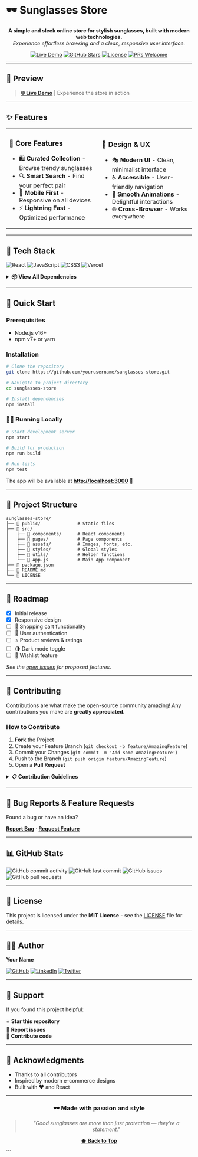 # 🕶️ Sunglasses Store

<div align="center">

**A simple and sleek online store for stylish sunglasses, built with modern web technologies.**  
*Experience effortless browsing and a clean, responsive user interface.*

[![Live Demo](https://img.shields.io/badge/🌐_Live_Demo-Visit_Site-00C7B7?style=for-the-badge)](https://sunglasses-store.vercel.app/)
[![GitHub Stars](https://img.shields.io/github/stars/yourusername/sunglasses-store?style=for-the-badge)](https://github.com/yourusername/sunglasses-store/stargazers)
[![License](https://img.shields.io/badge/License-MIT-blue?style=for-the-badge)](./LICENSE)
[![PRs Welcome](https://img.shields.io/badge/PRs-Welcome-brightgreen?style=for-the-badge)](http://makeapullrequest.com)

</div>

---

## 📸 Preview

> **[🌐 Live Demo](https://sunglasses-store.vercel.app/)** | Experience the store in action

---

## ✨ Features

<table>
<tr>
<td width="50%">

### 🎯 Core Features
- 🛍️ **Curated Collection** - Browse trendy sunglasses
- 🔍 **Smart Search** - Find your perfect pair
- 📱 **Mobile First** - Responsive on all devices
- ⚡ **Lightning Fast** - Optimized performance

</td>
<td width="50%">

### 🎨 Design & UX
- 🎭 **Modern UI** - Clean, minimalist interface
- ♿ **Accessible** - User-friendly navigation
- 🎪 **Smooth Animations** - Delightful interactions
- 🌐 **Cross-Browser** - Works everywhere

</td>
</tr>
</table>

---

## 🧰 Tech Stack

![React](https://img.shields.io/badge/React-20232A?style=for-the-badge&logo=react&logoColor=61DAFB)
![JavaScript](https://img.shields.io/badge/JavaScript-F7DF1E?style=for-the-badge&logo=javascript&logoColor=black)
![CSS3](https://img.shields.io/badge/CSS3-1572B6?style=for-the-badge&logo=css3&logoColor=white)
![Vercel](https://img.shields.io/badge/Vercel-000000?style=for-the-badge&logo=vercel&logoColor=white)

<details>
<summary><b>📦 View All Dependencies</b></summary>

### Core Dependencies
- `react` - UI library
- `react-dom` - React rendering
- `react-router-dom` - Client-side routing

### Development Tools
- `eslint` - Code linting
- `prettier` - Code formatting

*See `package.json` for complete list*

</details>

---

## 🚀 Quick Start

### Prerequisites

- Node.js v16+ 
- npm v7+ or yarn

### Installation

```bash
# Clone the repository
git clone https://github.com/yourusername/sunglasses-store.git

# Navigate to project directory
cd sunglasses-store

# Install dependencies
npm install
```

### 🏃‍♂️ Running Locally

```bash
# Start development server
npm start

# Build for production
npm run build

# Run tests
npm test
```

The app will be available at **[http://localhost:3000](http://localhost:3000)** 🎉

---

## 📁 Project Structure

```
sunglasses-store/
├── 📂 public/              # Static files
├── 📂 src/
│   ├── 📂 components/      # React components
│   ├── 📂 pages/           # Page components
│   ├── 📂 assets/          # Images, fonts, etc.
│   ├── 📂 styles/          # Global styles
│   ├── 📂 utils/           # Helper functions
│   └── 📄 App.js           # Main App component
├── 📄 package.json
├── 📄 README.md
└── 📄 LICENSE
```

---

## 🎯 Roadmap

- [x] Initial release
- [x] Responsive design
- [ ] 🛒 Shopping cart functionality
- [ ] 🔐 User authentication
- [ ] ⭐ Product reviews & ratings
- [ ] 🌗 Dark mode toggle
- [ ] 🔔 Wishlist feature

*See the [open issues](https://github.com/yourusername/sunglasses-store/issues) for proposed features.*

---

## 🤝 Contributing

Contributions are what make the open-source community amazing! Any contributions you make are **greatly appreciated**.

### How to Contribute

1. **Fork** the Project
2. Create your Feature Branch (`git checkout -b feature/AmazingFeature`)
3. Commit your Changes (`git commit -m 'Add some AmazingFeature'`)
4. Push to the Branch (`git push origin feature/AmazingFeature`)
5. Open a **Pull Request**

<details>
<summary><b>📋 Contribution Guidelines</b></summary>

- Write clear, concise commit messages
- Follow existing code style and conventions
- Add tests for new features
- Update documentation as needed
- Ensure all tests pass before submitting PR

</details>

---

## 🐛 Bug Reports & Feature Requests

Found a bug or have an idea? 

**[Report Bug](https://github.com/yourusername/sunglasses-store/issues/new?labels=bug)** · **[Request Feature](https://github.com/yourusername/sunglasses-store/issues/new?labels=enhancement)**

---

## 📊 GitHub Stats

![GitHub commit activity](https://img.shields.io/github/commit-activity/m/yourusername/sunglasses-store)
![GitHub last commit](https://img.shields.io/github/last-commit/yourusername/sunglasses-store)
![GitHub issues](https://img.shields.io/github/issues/yourusername/sunglasses-store)
![GitHub pull requests](https://img.shields.io/github/issues-pr/yourusername/sunglasses-store)

---

## 📄 License

This project is licensed under the **MIT License** - see the [LICENSE](./LICENSE) file for details.

---

## 👨‍💻 Author

**Your Name**

[![GitHub](https://img.shields.io/badge/GitHub-@yourusername-181717?style=flat&logo=github)](https://github.com/yourusername)
[![LinkedIn](https://img.shields.io/badge/LinkedIn-Connect-0077B5?style=flat&logo=linkedin)](https://linkedin.com/in/yourprofile)
[![Twitter](https://img.shields.io/badge/Twitter-Follow-1DA1F2?style=flat&logo=twitter)](https://twitter.com/yourhandle)

---

## 💖 Support

If you found this project helpful:

⭐ **Star this repository**  
🐛 **Report issues**  
🤝 **Contribute code**

---

## 🙏 Acknowledgments

- Thanks to all contributors
- Inspired by modern e-commerce designs
- Built with ❤️ and React

---

<div align="center">

### 🕶️ Made with passion and style

> *"Good sunglasses are more than just protection — they're a statement."*

**[⬆ Back to Top](#-sunglasses-store)**

</div>
```
